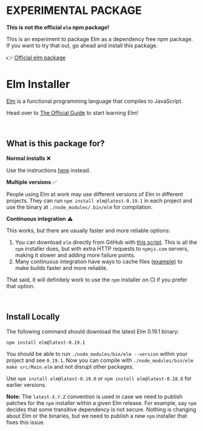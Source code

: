 # EXPERIMENTAL PACKAGE

**This is not the official `elm` npm package!**

This is an experiment to package Elm as a dependency free npm package. If you want to try that out, go ahead and install this package.

👉 [Official elm package](https://www.npmjs.com/package/elm)


# Elm Installer

[Elm](https://elm-lang.org) is a functional programming language that compiles to JavaScript.

Head over to [The Official Guide](https://guide.elm-lang.org/) to start learning Elm!


<br/>

## What is this package for?

**Normal installs** ❌

Use the instructions [here](https://guide.elm-lang.org/install/elm.html) instead.

**Multiple versions** ✅

People using Elm at work may use different versions of Elm in different projects. They can run `npm install elm@latest-0.19.1` in each project and use the binary at `./node_modules/.bin/elm` for compilation.

**Continuous integration** ⚠️

This works, but there are usually faster and more reliable options:

1. You can download `elm` directly from GitHub with [this script](https://github.com/elm/compiler/blob/master/installers/linux/README.md). This is all the `npm` installer does, but with extra HTTP requests to `npmjs.com` servers, making it slower and adding more failure points.
2. Many continuous integration have ways to cache files ([example](https://docs.travis-ci.com/user/caching/)) to make builds faster and more reliable.

That said, it will definitely work to use the `npm` installer on CI if you prefer that option.


<br/>

## Install Locally

The following command should download the latest Elm 0.19.1 binary:

```
npm install elm@latest-0.19.1
```

You should be able to run `./node_modules/bin/elm --version` within your project and see `0.19.1`. Now you can compile with `./node_modules/bin/elm make src/Main.elm` and not disrupt other packages.

Use `npm install elm@latest-0.19.0` or `npm install elm@latest-0.18.0` for earlier versions.

**Note:** The `latest-X.Y.Z` convention is used in case we need to publish patches for the `npm` installer within a given Elm release. For example, say `npm` decides that some transitive dependency is not secure. Nothing is changing about Elm or the binaries, but we need to publish a new `npm` installer that fixes this issue.

